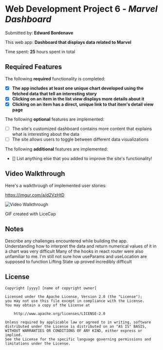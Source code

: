 # Web Development Project 6 - *Marvel Dashboard*

Submitted by: **Edward Bordenave**

This web app: **Dashboard that displays data related to Marvel**

Time spent: **25** hours spent in total

## Required Features

The following **required** functionality is completed:

- [x] **The app includes at least one unique chart developed using the fetched
  data that tell an interesting story**
- [x] **Clicking on an item in the list view displays more details about it**
- [x] **Clicking on an item has a direct, unique link to that item's detail view
  page**

The following **optional** features are implemented:

- [ ] The site's customized dashboard contains more content that explains what
  is interesting about the data
- [ ] The site allows users to toggle between different data visualizations

The following **additional** features are implemented:

* [] List anything else that you added to improve the site's functionality!

## Video Walkthrough

Here's a walkthrough of implemented user stories:

https://imgur.com/a/d2VzHtD

<img src='https://imgur.com/a/d2VzHtD' title='Video Walkthrough' width='' alt='Video Walkthrough' />

<!-- Replace this with whatever GIF tool you used! -->
GIF created with LiceCap
<!-- Recommended tools:
[Kap](https://getkap.co/) for macOS
[ScreenToGif](https://www.screentogif.com/) for Windows
[peek](https://github.com/phw/peek) for Linux. -->

## Notes

Describe any challenges encountered while building the app.
Understanding how to interpret the data and return numerical values of it in a
chart was very difficult
Many of the hooks in react router were also unfamiliar to me. I'm still not sure
how useParams and useLocation are supposed to function
Lifting State up proved incredibly difficult

## License

    Copyright [yyyy] [name of copyright owner]

    Licensed under the Apache License, Version 2.0 (the "License");
    you may not use this file except in compliance with the License.
    You may obtain a copy of the License at

        http://www.apache.org/licenses/LICENSE-2.0

    Unless required by applicable law or agreed to in writing, software
    distributed under the License is distributed on an "AS IS" BASIS,
    WITHOUT WARRANTIES OR CONDITIONS OF ANY KIND, either express or implied.
    See the License for the specific language governing permissions and
    limitations under the License.